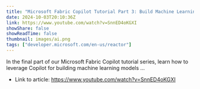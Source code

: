 ```yaml
---
title: "Microsoft Fabric Copilot Tutorial Part 3: Build Machine Learning Models Fast"
date: 2024-10-03T20:10:36Z
link: https://www.youtube.com/watch?v=SnnED4oKGXI
showShare: false
showReadTime: false
thumbnail: images/ai.png
tags: ["developer.microsoft.com/en-us/reactor"]
---
```

In the final part of our Microsoft Fabric Copilot tutorial series, learn how to leverage Copilot for building machine learning models ...

- Link to article: https://www.youtube.com/watch?v=SnnED4oKGXI